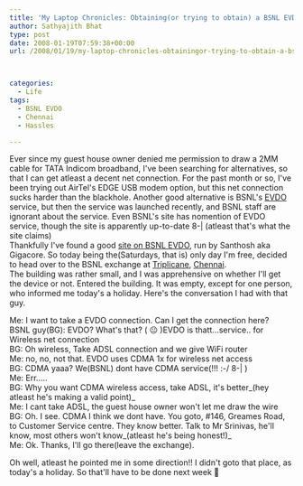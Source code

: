 ```yaml
---
title: 'My Laptop Chronicles: Obtaining(or trying to obtain) a BSNL EVDO connection Part 1'
author: Sathyajith Bhat
type: post
date: 2008-01-19T07:59:38+00:00
url: /2008/01/19/my-laptop-chronicles-obtainingor-trying-to-obtain-a-bsnl-evdo-connection-part-1/



categories:
  - Life
tags:
  - BSNL EVDO
  - Chennai
  - Hassles

---
```

Ever since my guest house owner denied me permission to draw a 2MM cable for TATA Indicom broadband, I've been searching for alternatives, so that I can get atleast a decent net connection. For the past month or so, I've been trying out AirTel's EDGE USB modem option, but this net connection sucks harder than the blackhole. Another good alternative is BSNL's [EVDO][1] service, but then the service was launched recently, and BSNL staff are ignorant about the service. Even BSNL's site has nomention of EVDO service, though the site is apparently up-to-date 8-| (atleast that's what the site claims)  
Thankfully I've found a good [site on BSNL EVDO][2], run by Santhosh aka Gigacore. So today being the(Saturdays, that is) only day I'm free, decided to head over to the BSNL exchange at [Triplicane][3], [Chennai][4].  
The building was rather small, and I was apprehensive on whether I'll get the device or not. Entered the building. It was empty, except for one person, who informed me today's a holiday. Here's the conversation I had with that guy.

Me: I want to take a EVDO connection. Can I get the connection here?  
BSNL guy(BG): EVDO? What's that? ( 😐 )EVDO is thatt&#8230;service.. for Wireless net connection  
BG: Oh wireless, Take ADSL connection and we give WiFi router  
Me: no, no, not that. EVDO uses CDMA 1x for wireless net access  
BG: CDMA yaaa? We(BSNL) dont have CDMA service(!!! :-/ 8-| )  
Me: Err&#8230;..  
BG: Why you want CDMA wireless access, take ADSL, it's better_(hey atleast he's making a valid point)_  
Me: I cant take ADSL, the guest house owner won't let me draw the wire  
BG: Oh. I see. CDMA I think we dont have. You goto, #146, Greames Road, to Customer Service centre. They know better. Talk to Mr Srinivas, he'll know, most others won't know_(atleast he's being honest!)_  
Me: Ok. Thanks, I'll go there(leave the exchange).

Oh well, atleast he pointed me in some direction!! I didn't goto that place, as today's a holiday. So that'll have to be done next week 🙁

 [1]: https://en.wikipedia.org/wiki/Evolution-Data_Optimized
 [2]: https://bsnlevdo.themebin.com/
 [3]: https://en.wikipedia.org/wiki/Triplicane
 [4]: https://en.wikipedia.org/wiki/Chennai
